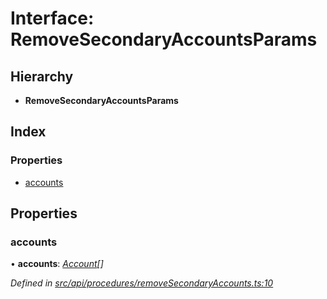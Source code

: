 # Interface: RemoveSecondaryAccountsParams

## Hierarchy

* **RemoveSecondaryAccountsParams**

## Index

### Properties

* [accounts](removesecondaryaccountsparams.md#accounts)

## Properties

###  accounts

• **accounts**: *[Account](../classes/account.md)[]*

*Defined in [src/api/procedures/removeSecondaryAccounts.ts:10](https://github.com/PolymathNetwork/polymesh-sdk/blob/31a16a34/src/api/procedures/removeSecondaryAccounts.ts#L10)*

